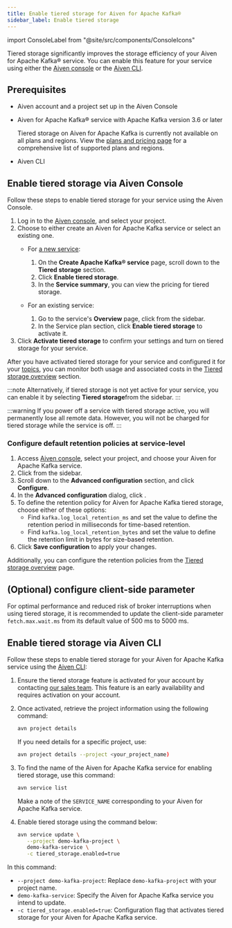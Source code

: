 ```yaml
---
title: Enable tiered storage for Aiven for Apache Kafka®
sidebar_label: Enable tiered storage
---
```



import ConsoleLabel from "@site/src/components/ConsoleIcons"

Tiered storage significantly improves the storage efficiency of your Aiven for Apache Kafka® service. You can enable this feature for your service using either the [Aiven console](https://console.aiven.io/) or the [Aiven CLI](/docs/tools/cli).

## Prerequisites

-   Aiven account and a project set up in the Aiven Console
-   Aiven for Apache Kafka® service with Apache Kafka version 3.6 or later

    Tiered storage on Aiven for Apache Kafka is currently not available
    on all plans and regions. View the [plans and pricing
    page](https://aiven.io/pricing?product=kafka) for a comprehensive
    list of supported plans and regions.

-   Aiven CLI

## Enable tiered storage via Aiven Console

Follow these steps to enable tiered storage for your service using the
Aiven Console.

1. Log in to the [Aiven console](https://console.aiven.io/), and select
   your project.
1. Choose to either create an Aiven for Apache Kafka service or select an
   existing one.
   - For [a new service](/docs/platform/howto/create_new_service):

     1. On the **Create Apache Kafka® service** page, scroll down to
        the **Tiered storage** section.
     1. Click **Enable tiered storage**.
     1. In the **Service summary**, you can view the pricing for
        tiered storage.
   - For an existing service:
     1. Go to the service's **Overview** page,
        click <ConsoleLabel name="service settings"/> from the sidebar.
     1. In the Service plan section, click **Enable tiered storage**
        to activate it.
1. Click **Activate tiered storage** to confirm your settings and turn
   on tiered storage for your service.

After you have activated tiered storage for your service and configured it for your
[topics](/docs/products/kafka/howto/configure-topic-tiered-storage), you can monitor both
usage and associated costs in the
[Tiered storage overview](/docs/products/kafka/howto/tiered-storage-overview-page) section.

:::note
Alternatively, if tiered storage is not yet active for your service,
you can enable it by selecting **Tiered storage**from the sidebar.
:::

:::warning
If you power off a service with tiered storage active, you will
permanently lose all remote data. However, you will not be charged for
tiered storage while the service is off.
:::

### Configure default retention policies at service-level

1. Access [Aiven console](https://console.aiven.io/), select your
   project, and choose your Aiven for Apache Kafka service.
1. Click <ConsoleLabel name="service settings"/> from the sidebar.
1. Scroll down to the **Advanced configuration** section, and click **Configure**.
1. In the **Advanced configuration** dialog, click <ConsoleLabel name="addadvancedconfiguration" />.
1. To define the retention policy for Aiven for Apache Kafka tiered
   storage, choose either of these options:
   -   Find `kafka.log_local_retention_ms` and set the value to define
       the retention period in milliseconds for time-based retention.
   -   Find `kafka.log_local_retention_bytes` and set the value to
       define the retention limit in bytes for size-based retention.
1. Click **Save configuration** to apply your changes.

Additionally, you can configure the retention policies from the
[Tiered storage overview](/docs/products/kafka/howto/tiered-storage-overview-page#modify-retention-polices) page.

## (Optional) configure client-side parameter

For optimal performance and reduced risk of broker interruptions when
using tiered storage, it is recommended to update the client-side
parameter `fetch.max.wait.ms` from its default value of 500 ms to 5000 ms.

## Enable tiered storage via Aiven CLI

Follow these steps to enable tiered storage for your Aiven for Apache
Kafka service using the [Aiven CLI](/docs/tools/cli):

1. Ensure the tiered storage feature is activated for your account by contacting [our sales
   team](mailto:sales@aiven.io). This feature is an early availability and requires
   activation on your account.

1. Once activated, retrieve the project information using the following command:

   ```bash
   avn project details
   ```

   If you need details for a specific project, use:

   ```bash
   avn project details --project <your_project_name)
   ```

1. To find the name of the Aiven for Apache Kafka service for enabling tiered storage,
   use this command:

   ```bash
   avn service list
   ```

   Make a note of the `SERVICE_NAME` corresponding to your Aiven for
   Apache Kafka service.

1. Enable tiered storage using the command below:

   ```bash
   avn service update \
      --project demo-kafka-project \
      demo-kafka-service \
      -c tiered_storage.enabled=true
   ```

In this command:

-  `--project demo-kafka-project`: Replace `demo-kafka-project` with
   your project name.
-  `demo-kafka-service`: Specify the Aiven for Apache Kafka service you
   intend to update.
-  `-c tiered_storage.enabled=true`: Configuration flag that activates
   tiered storage for your Aiven for Apache Kafka service.
